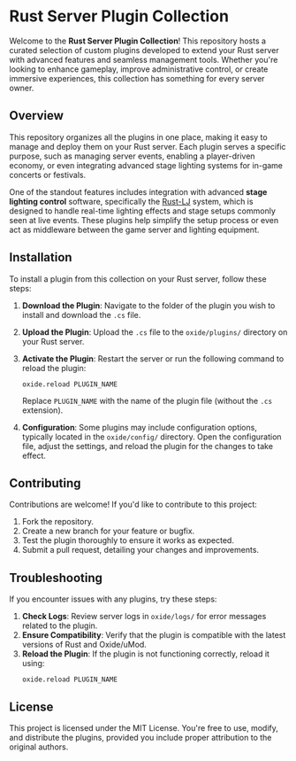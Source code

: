 # Rust Server Plugin Collection

Welcome to the **Rust Server Plugin Collection**! This repository hosts a curated selection of custom plugins developed to extend your Rust server with advanced features and seamless management tools. Whether you're looking to enhance gameplay, improve administrative control, or create immersive experiences, this collection has something for every server owner.

## Overview

This repository organizes all the plugins in one place, making it easy to manage and deploy them on your Rust server. Each plugin serves a specific purpose, such as managing server events, enabling a player-driven economy, or even integrating advanced stage lighting systems for in-game concerts or festivals.

One of the standout features includes integration with advanced **stage lighting control** software, specifically the [Rust-LJ](https://github.com/WlanKabL/Rust-LJ) system, which is designed to handle real-time lighting effects and stage setups commonly seen at live events. These plugins help simplify the setup process or even act as middleware between the game server and lighting equipment.

## Installation

To install a plugin from this collection on your Rust server, follow these steps:

1. **Download the Plugin**: Navigate to the folder of the plugin you wish to install and download the `.cs` file.
2. **Upload the Plugin**: Upload the `.cs` file to the `oxide/plugins/` directory on your Rust server.
3. **Activate the Plugin**: Restart the server or run the following command to reload the plugin:
   ```
   oxide.reload PLUGIN_NAME
   ```
   Replace `PLUGIN_NAME` with the name of the plugin file (without the `.cs` extension).

4. **Configuration**: Some plugins may include configuration options, typically located in the `oxide/config/` directory. Open the configuration file, adjust the settings, and reload the plugin for the changes to take effect.

## Contributing

Contributions are welcome! If you'd like to contribute to this project:

1. Fork the repository.
2. Create a new branch for your feature or bugfix.
3. Test the plugin thoroughly to ensure it works as expected.
4. Submit a pull request, detailing your changes and improvements.

## Troubleshooting

If you encounter issues with any plugins, try these steps:

1. **Check Logs**: Review server logs in `oxide/logs/` for error messages related to the plugin.
2. **Ensure Compatibility**: Verify that the plugin is compatible with the latest versions of Rust and Oxide/uMod.
3. **Reload the Plugin**: If the plugin is not functioning correctly, reload it using:
   ```
   oxide.reload PLUGIN_NAME
   ```

## License

This project is licensed under the MIT License. You're free to use, modify, and distribute the plugins, provided you include proper attribution to the original authors.

